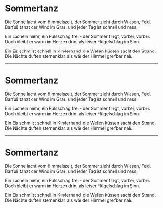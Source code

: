 # Sommertanz

Die Sonne lacht vom Himmelszelt,
der Sommer zieht durch Wiesen, Feld.
Barfuß tanzt der Wind im Gras,
und jeder Tag ist schnell und nass.

Ein Lächeln mehr, ein Pulsschlag frei –
der Sommer fliegt, vorbei, vorbei.
Doch bleibt er warm im Herzen drin,
als leiser Flügelschlag im Sinn.

Ein Eis schmilzt schnell in Kinderhand,
die Wellen küssen sacht den Strand.
Die Nächte duften sternenklar,
als wär der Himmel greifbar nah.

---

# Sommertanz

Die Sonne lacht vom Himmelszelt,
der Sommer zieht durch Wiesen, Feld.
Barfuß tanzt der Wind im Gras,
und jeder Tag ist schnell und nass.

Ein Lächeln mehr, ein Pulsschlag frei –
der Sommer fliegt, vorbei, vorbei.
Doch bleibt er warm im Herzen drin,
als leiser Flügelschlag im Sinn.

Ein Eis schmilzt schnell in Kinderhand,
die Wellen küssen sacht den Strand.
Die Nächte duften sternenklar,
als wär der Himmel greifbar nah.

---

# Sommertanz

Die Sonne lacht vom Himmelszelt,
der Sommer zieht durch Wiesen, Feld.
Barfuß tanzt der Wind im Gras,
und jeder Tag ist schnell und nass.

Ein Lächeln mehr, ein Pulsschlag frei –
der Sommer fliegt, vorbei, vorbei.
Doch bleibt er warm im Herzen drin,
als leiser Flügelschlag im Sinn.

Ein Eis schmilzt schnell in Kinderhand,
die Wellen küssen sacht den Strand.
Die Nächte duften sternenklar,
als wär der Himmel greifbar nah.
